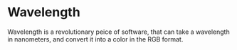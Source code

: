 # Wavelength

Wavelength is a revolutionary peice of software, that can take a wavelength in nanometers, and convert it into a color in the RGB format.
